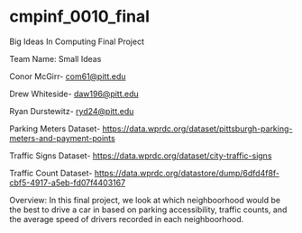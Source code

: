 # cmpinf_0010_final
Big Ideas In Computing Final Project

Team Name: Small Ideas

Conor McGirr- com61@pitt.edu

Drew Whiteside- daw196@pitt.edu

Ryan Durstewitz- ryd24@pitt.edu

Parking Meters Dataset- https://data.wprdc.org/dataset/pittsburgh-parking-meters-and-payment-points

Traffic Signs Dataset- https://data.wprdc.org/dataset/city-traffic-signs

Traffic Count Dataset- https://data.wprdc.org/datastore/dump/6dfd4f8f-cbf5-4917-a5eb-fd07f4403167

Overview:
In this final project, we look at which neighboorhood would be the best to drive a car in based on parking accessibility, traffic counts, and the average speed of drivers recorded in each neighboorhood. 
